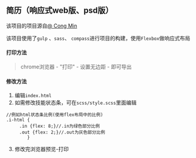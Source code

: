 
## 简历（响应式web版、psd版）

该项目的项目源自[@ Cong Min](https://congm.in) 

该项目使用了`gulp` 、`sass`、 `compass`进行项目的构建，使用`Flexbox`做响应式布局

#### 打印方法

> chrome浏览器 - "打印" - 设置无边距 - 即可导出


#### 修改方法
1. 编辑`index.html`
2. 如需修改技能状态条，可在`scss/style.scss`里面编辑
```
//例如html状态条比例(使用flex布局中的比例)
.i-html {
     .in {flex: 8;}//.in为绿色部分比例
     .out {flex: 2;}//.out为灰色部分比例
        }
```
3. 修改完浏览器预览-打印

